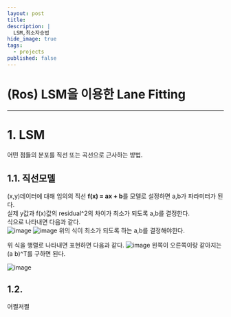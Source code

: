 ```yaml
---
layout: post
title: 
description: |
  LSM,최소자승법
hide_image: true
tags:
  - projects
published: false
---
```


# (Ros) LSM을 이용한 Lane Fitting
* * *

# 1. LSM
어떤 점들의 분포를 직선 또는 곡선으로 근사하는 방법.

## 1.1. 직선모델
(x,y)데이터에 대해 임의의 직선 **f(x) = ax + b**를 모델로 설정하면 a,b가 파라미터가 된다.   
실제 y값과 f(x)값의 residual^2의 차이가 최소가 되도록 a,b를 결정한다.   
식으로 나타내면 다음과 같다.   
![image](https://user-images.githubusercontent.com/69246778/170639400-e4532bd2-5672-4fe4-a285-8f54e8ec602d.png)
![image](https://user-images.githubusercontent.com/69246778/170639418-56b469aa-af2a-4aae-a84d-495276fb1043.png)
위의 식이 최소가 되도록 하는 a,b를 결정해야한다.   
   
위 식을 행렬로 나타내면 표현하면 다음과 같다. 
![image](https://user-images.githubusercontent.com/69246778/170641246-5d59ef73-9f2f-4733-9bf5-faf682b82d47.png)
왼쪽이 오른쪽이랑 같아지는 (a b)^T를 구하면 된다.
   
![image](https://user-images.githubusercontent.com/69246778/170641514-977a0334-666c-43d0-b0d3-9e029949b862.png)

## 1.2. 
어쩔저쩔
